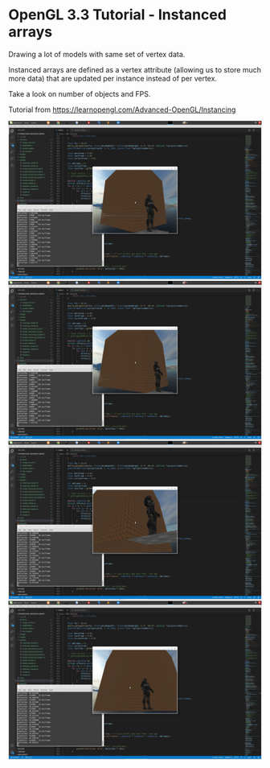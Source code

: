 # OpenGL 3.3 Tutorial - Instanced arrays

Drawing a lot of models with same set of vertex data.

Instanced arrays are defined as a vertex attribute (allowing us to store much more data) that are updated per instance instead of per vertex. 

Take a look on number of objects and FPS.

Tutorial from https://learnopengl.com/Advanced-OpenGL/Instancing

![alt text](https://github.com/tapin13/openGL-3-3-examples/blob/master/tutorialXXIII1_instanced_arrays/Screenshot_1.png)
![alt text](https://github.com/tapin13/openGL-3-3-examples/blob/master/tutorialXXIII1_instanced_arrays/Screenshot_2.png)
![alt text](https://github.com/tapin13/openGL-3-3-examples/blob/master/tutorialXXIII1_instanced_arrays/Screenshot_3.png)
![alt text](https://github.com/tapin13/openGL-3-3-examples/blob/master/tutorialXXIII1_instanced_arrays/Screenshot_4.png)
